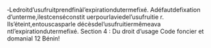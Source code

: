 ‐Ledroitd’usufruitprendfinàl’expirationdutermefixé. Adéfautdefixation d’unterme,ilestcenséconstit uerpourlaviedel’usufruitie r.
Ils’éteint,entouscasparle décèsdel’usufruitiermêmeava ntl’expirationdutermefixé. Section 4 : Du droit d’usage
Code foncier et domanial 12
Bénin!